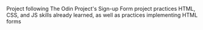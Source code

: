 Project following The Odin Project's Sign-up Form project
practices HTML, CSS, and JS skills already learned, as well as practices implementing HTML forms